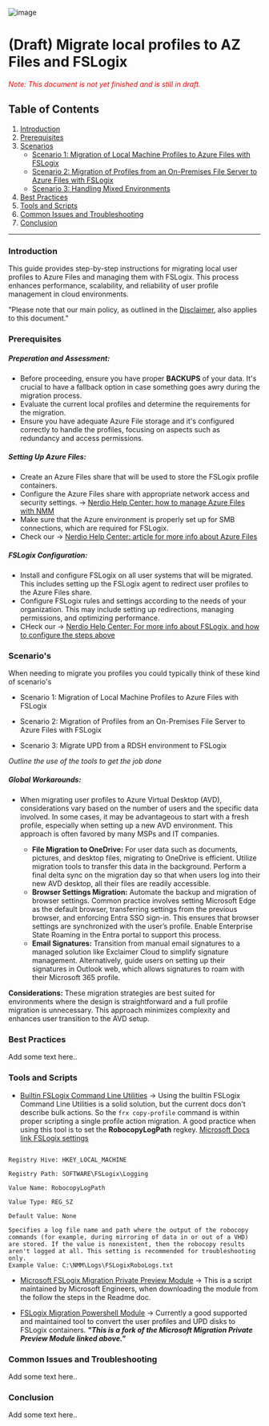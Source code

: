 ![image](https://github.com/Get-Nerdio/NMM-SE/assets/52416805/5c8dd05e-84a7-49f9-8218-64412fdaffaf)

# (Draft) Migrate local profiles to AZ Files and FSLogix

<span style="color:red">*Note: This document is not yet finished and is still in draft.*</span>


## Table of Contents

1. [Introduction](#introduction)
2. [Prerequisites](#Prerequisites)
3. [Scenarios](#scenarios)
   - [Scenario 1: Migration of Local Machine Profiles to Azure Files with FSLogix](#scenario-1-migrating-from-local-profiles-on-physical-devices)
   - [Scenario 2: Migration of Profiles from an On-Premises File Server to Azure Files with FSLogix](#scenario-2-migrating-from-on-premises-ad-to-azure-ad-with-fslogix)
   - [Scenario 3: Handling Mixed Environments](#scenario-3-handling-mixed-environments)
4. [Best Practices](#best-practices)
5. [Tools and Scripts](#tools-and-scripts)
6. [Common Issues and Troubleshooting](#common-issues-and-troubleshooting)
7. [Conclusion](#conclusion)

***
### Introduction

This guide provides step-by-step instructions for migrating local user profiles to Azure Files and managing them with FSLogix. This process enhances performance, scalability, and reliability of user profile management in cloud environments.

"Please note that our main policy, as outlined in the [Disclaimer](https://github.com/Get-Nerdio/NMM-SE/blob/main/readme.md#disclaimer), also applies to this document."

### Prerequisites

##### Preperation and Assessment:

- Before proceeding, ensure you have proper **BACKUPS** of your data. It's crucial to have a fallback option in case something goes awry during the migration process.
- Evaluate the current local profiles and determine the requirements for the migration.
- Ensure you have adequate Azure File storage and it's configured correctly to handle the profiles, focusing on aspects such as redundancy and access permissions.

##### Setting Up Azure Files:
- Create an Azure Files share that will be used to store the FSLogix profile containers.
- Configure the Azure Files share with appropriate network access and security settings. -> [Nerdio Help Center: how to manage Azure Files with NMM](https://nmmhelp.getnerdio.com/hc/en-us/articles/26125608596237-Manage-Azure-Files-Shares)
- Make sure that the Azure environment is properly set up for SMB connections, which are required for FSLogix.
- Check our -> [Nerdio Help Center: article for more info about Azure Files](https://nmmhelp.getnerdio.com/hc/en-us/articles/26125588139917-What-Are-Azure-Files-and-FSLogix-Profile-Storage-Options)

##### FSLogix Configuration:

- Install and configure FSLogix on all user systems that will be migrated. This includes setting up the FSLogix agent to redirect user profiles to the Azure Files share.
- Configure FSLogix rules and settings according to the needs of your organization. This may include setting up redirections, managing permissions, and optimizing performance.
- CHeck our -> [Nerdio Help Center: For more info about FSLogix, and how to configure the steps above](https://nmmhelp.getnerdio.com/hc/en-us/articles/26125632741005-FSLogix-Settings-and-Configuration)

### Scenario's

When needing to migrate you profiles you could typically think of these kind of scenario's  

- Scenario 1: Migration of Local Machine Profiles to Azure Files with FSLogix  

- Scenario 2: Migration of Profiles from an On-Premises File Server to Azure Files with FSLogix  

- Scenario 3: Migrate UPD from a RDSH environment to FSLogix  

*Outline the use of the tools to get the job done*

##### Global Workarounds:

- When migrating user profiles to Azure Virtual Desktop (AVD), considerations vary based on the number of users and the specific data involved. In some cases, it may be advantageous to start with a fresh profile, especially when setting up a new AVD environment. This approach is often favored by many MSPs and IT companies.  

    - **File Migration to OneDrive:**
For user data such as documents, pictures, and desktop files, migrating to OneDrive is efficient. Utilize migration tools to transfer this data in the background. Perform a final delta sync on the migration day so that when users log into their new AVD desktop, all their files are readily accessible.  
    - **Browser Settings Migration:**
Automate the backup and migration of browser settings. Common practice involves setting Microsoft Edge as the default browser, transferring settings from the previous browser, and enforcing Entra SSO sign-in. This ensures that browser settings are synchronized with the user’s profile. Enable Enterprise State Roaming in the Entra portal to support this process.  
    - **Email Signatures:**
Transition from manual email signatures to a managed solution like Exclaimer Cloud to simplify signature management. Alternatively, guide users on setting up their signatures in Outlook web, which allows signatures to roam with their Microsoft 365 profile.   

**Considerations:**
These migration strategies are best suited for environments where the design is straightforward and a full profile migration is unnecessary. This approach minimizes complexity and enhances user transition to the AVD setup.

### Best Practices

Add some text here..



### Tools and Scripts

- [Builtin FSLogix Command Line Utilities](https://learn.microsoft.com/en-us/fslogix/utilities/frx/frx#frx-copy-profile) -> Using the builtin FSLogix Command Line Utilities is a solid solution, but the current docs don't describe bulk actions. So the ```frx copy-profile``` command is within proper scripting a single profile action migration. A good practice when using this tool is to set the **RobocopyLogPath** regkey.
[Microsoft Docs link FSLogix settings](https://learn.microsoft.com/en-us/fslogix/reference-configuration-settings?tabs=logging#robocopylogpath)  
```

Registry Hive: HKEY_LOCAL_MACHINE

Registry Path: SOFTWARE\FSLogix\Logging

Value Name: RobocopyLogPath

Value Type: REG_SZ

Default Value: None

Specifies a log file name and path where the output of the robocopy commands (for example, during mirroring of data in or out of a VHD) are stored. If the value is nonexistent, then the robocopy results aren't logged at all. This setting is recommended for troubleshooting only.
Example Value: C:\NMM\Logs\FSLogixRoboLogs.txt
```  


- [Microsoft FSLogix Migration Private Preview Module](https://query.prod.cms.rt.microsoft.com/cms/api/am/binary/RE4k26R) -> This is a script maintained by Microsoft Engineers, when downloading the module from the follow the steps in the Readme doc.  

- [FSLogix Migration Powershell Module](https://github.com/gregdod/FSLogixMigration) -> Currently a good supported and maintained tool to convert the user profiles and UPD disks to FSLogix containers. ***"This is a fork of the Microsoft Migration Private Preview Module linked above."***  

### Common Issues and Troubleshooting

Add some text here..

### Conclusion

Add some text here..


